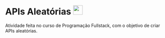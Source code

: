 # APIs Aleatórias <img height="30" width="30" src="https://cdn-icons-png.flaticon.com/512/2164/2164832.png" />
          

Atividade feita no curso de Programação Fullstack, com o objetivo de criar APIs aleatórias.
